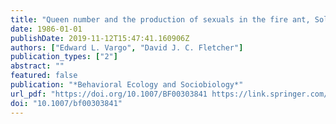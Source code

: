 ```yaml
---
title: "Queen number and the production of sexuals in the fire ant, Solenopsis invicta (Hymenoptera: Formicidae)"
date: 1986-01-01
publishDate: 2019-11-12T15:47:41.160906Z
authors: ["Edward L. Vargo", "David J. C. Fletcher"]
publication_types: ["2"]
abstract: ""
featured: false
publication: "*Behavioral Ecology and Sociobiology*"
url_pdf: "https://doi.org/10.1007/BF00303841 https://link.springer.com/content/pdf/10.1007%2FBF00303841.pdf"
doi: "10.1007/bf00303841"
---
```


